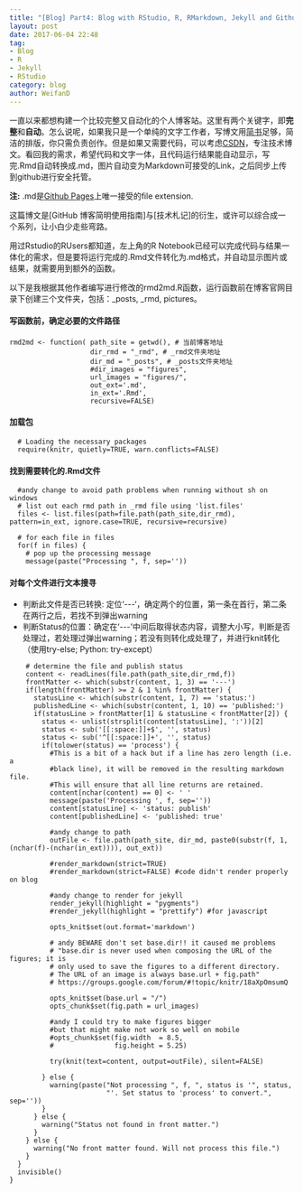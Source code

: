 ```yaml
---
title: "[Blog] Part4: Blog with RStudio, R, RMarkdown, Jekyll and Github"
layout: post
date: 2017-06-04 22:48
tag:
- Blog
- R
- Jekyll
- RStudio
category: blog
author: WeifanD
---
```

 
一直以来都想构建一个比较完整又自动化的个人博客站。这里有两个关键字，即**完整**和**自动**。怎么说呢，如果我只是一个单纯的文字工作者，写博文用[简书](http://www.jianshu.com/)足够，简洁的排版，你只需负责创作。但是如果又需要代码，可以考虑[CSDN](http://www.csdn.net/)，专注技术博文。看回我的需求，希望代码和文字一体，且代码运行结果能自动显示，写完.Rmd自动转换成.md，图片自动变为Markdown可接受的Link，之后同步上传到github进行安全托管。
 
**注:** .md是[Github Pages](https://pages.github.com/)上唯一接受的file extension.
 
这篇博文是[GitHub 博客简明使用指南]与[技术札记]的衍生，或许可以综合成一个系列，让小白少走些弯路。
 
用过Rstudio的RUsers都知道，左上角的R Notebook已经可以完成代码与结果一体化的需求，但是要将运行完成的.Rmd文件转化为.md格式，并自动显示图片或结果，就需要用到额外的函数。
 
以下是我根据其他作者编写进行修改的rmd2md.R函数，运行函数前在博客官网目录下创建三个文件夹，包括：_posts, _rmd, pictures。
 
 
#### 写函数前，确定必要的文件路径
 
```
rmd2md <- function( path_site = getwd(), # 当前博客地址
                    dir_rmd = "_rmd", # _rmd文件夹地址
                    dir_md = "_posts", # _posts文件夹地址                              
                    #dir_images = "figures",
                    url_images = "figures/",
                    out_ext='.md', 
                    in_ext='.Rmd', 
                    recursive=FALSE) 
```
 
#### 加载包
 
```
  # Loading the necessary packages
  require(knitr, quietly=TRUE, warn.conflicts=FALSE)
```
 
#### 找到需要转化的.Rmd文件
 
```
  #andy change to avoid path problems when running without sh on windows 
  # list out each rmd path in _rmd file using 'list.files'
  files <- list.files(path=file.path(path_site,dir_rmd), pattern=in_ext, ignore.case=TRUE, recursive=recursive)
  
  # for each file in files
  for(f in files) {
    # pop up the processing message
    message(paste("Processing ", f, sep=''))
```
 
#### 对每个文件进行文本搜寻
  - 判断此文件是否已转换: 定位‘---‘，确定两个的位置，第一条在首行，第二条在两行之后，若找不到弹出warning
  - 判断Status的位置：确定在‘---’中间后取得状态内容，调整大小写，判断是否处理过，若处理过弹出warning；若没有则转化成处理了，并进行knit转化（使用try-else; Python: try-except）
  
```
    # determine the file and publish status
    content <- readLines(file.path(path_site,dir_rmd,f))
    frontMatter <- which(substr(content, 1, 3) == '---')
    if(length(frontMatter) >= 2 & 1 %in% frontMatter) {
      statusLine <- which(substr(content, 1, 7) == 'status:')
      publishedLine <- which(substr(content, 1, 10) == 'published:')
      if(statusLine > frontMatter[1] & statusLine < frontMatter[2]) {
        status <- unlist(strsplit(content[statusLine], ':'))[2]
        status <- sub('[[:space:]]+$', '', status)
        status <- sub('^[[:space:]]+', '', status)
        if(tolower(status) == 'process') {
          #This is a bit of a hack but if a line has zero length (i.e. a
          #black line), it will be removed in the resulting markdown file.
          #This will ensure that all line returns are retained.
          content[nchar(content) == 0] <- ' '
          message(paste('Processing ', f, sep=''))
          content[statusLine] <- 'status: publish'
          content[publishedLine] <- 'published: true'
          
          #andy change to path
          outFile <- file.path(path_site, dir_md, paste0(substr(f, 1, (nchar(f)-(nchar(in_ext)))), out_ext))
          
          #render_markdown(strict=TRUE)
          #render_markdown(strict=FALSE) #code didn't render properly on blog
          
          #andy change to render for jekyll
          render_jekyll(highlight = "pygments")
          #render_jekyll(highlight = "prettify") #for javascript
          
          opts_knit$set(out.format='markdown') 
          
          # andy BEWARE don't set base.dir!! it caused me problems
          # "base.dir is never used when composing the URL of the figures; it is 
          # only used to save the figures to a different directory. 
          # The URL of an image is always base.url + fig.path"
          # https://groups.google.com/forum/#!topic/knitr/18aXpOmsumQ
          
          opts_knit$set(base.url = "/")
          opts_chunk$set(fig.path = url_images)                     
          
          #andy I could try to make figures bigger
          #but that might make not work so well on mobile
          #opts_chunk$set(fig.width  = 8.5,
          #               fig.height = 5.25)
          
          try(knit(text=content, output=outFile), silent=FALSE)
          
        } else {
          warning(paste("Not processing ", f, ", status is '", status, 
                        "'. Set status to 'process' to convert.", sep=''))
        }
      } else {
        warning("Status not found in front matter.")
      }
    } else {
      warning("No front matter found. Will not process this file.")
    }
  }
  invisible()
}
```
 
 
 
